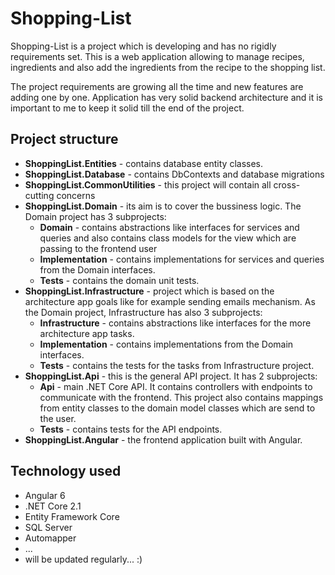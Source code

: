 # Shopping-List

Shopping-List is a project which is developing and has no rigidly requirements set. This is a web application allowing to manage recipes, ingredients and also add the ingredients from the recipe to the shopping list.

The project requirements are growing all the time and new features are adding one by one. Application has very solid backend architecture and it is important to me to keep it solid till the end of the project.

## Project structure
* **ShoppingList.Entities** - contains database entity classes.
* **ShoppingList.Database** - contains DbContexts and database migrations
* **ShoppingList.CommonUtilities** - this project will contain all cross-cutting concerns
* **ShoppingList.Domain** - its aim is to cover the bussiness logic. The Domain project has 3 subprojects:
  - **Domain** - contains abstractions like interfaces for services and queries and also contains class models for the view which are passing to the frontend user
  - **Implementation** -  contains implementations for services and queries from the Domain interfaces.
  - **Tests** - contains the domain unit tests.
* **ShoppingList.Infrastructure** - project which is based on the architecture app goals like for example sending emails mechanism. As the Domain project, Infrastructure has also 3 subprojects:
  - **Infrastructure** - contains abstractions like interfaces for the more architecture app tasks.
  - **Implementation** -  contains implementations from the Domain interfaces.
  - **Tests** - contains the tests for the tasks from Infrastructure project.
* **ShoppingList.Api** - this is the general API project. It has 2 subprojects:
  - **Api** - main .NET Core API. It contains controllers with endpoints to communicate with the frontend. This project also contains mappings from entity classes to the domain model classes which are send to the user.
  - **Tests** - contains tests for the API endpoints.
* **ShoppingList.Angular** - the frontend application built with Angular.


## Technology used

* Angular 6
* .NET Core 2.1
* Entity Framework Core
* SQL Server
* Automapper
* ...
* will be updated regularly... :)
